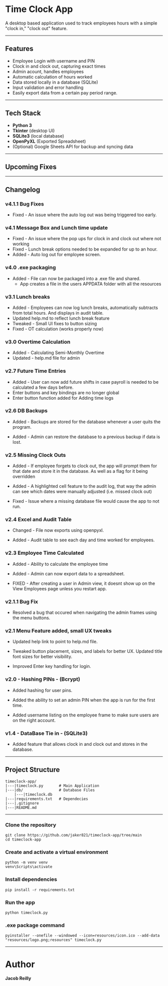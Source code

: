 # Time Clock App

A desktop based application used to track employees hours with a simple "clock in," "clock out" feature.


---


## Features
- Employee Login with username and PIN
- Clock in and clock out, capturing exact times
- Admin acount, handles employees
- Automatic calculation of hours worked
- Data stored locally in a database (SQLite)
- Input validation and error handling
- Easily export data from a certain pay period range.


---


## Tech Stack
- **Python 3**
- **Tkinter** (desktop UI)
- **SQLite3** (local database)
- **OpenPyXL** (Exported Spreadsheet)
- (Optional) Google Sheets API for backup and syncing data


---


## Upcoming Fixes
   

---


## Changelog

### v4.1.1 Bug Fixes
 - Fixed - An issue where the auto log out was being triggered too early.

### v4.1 Message Box and Lunch time update
 - Fixed - An issue where the pop ups for clock in and clock out where not working
 - Fixed - Lunch break options needed to be expanded for up to an hour.
 - Added - Auto log out for employee screen.

### v4.0 .exe packaging
 - Added - File can now be packaged into a .exe file and shared.
    - App creates a file in the users APPDATA folder with all the resources

### v3.1 Lunch breaks
 - Added - Employees can now log lunch breaks, automatically subtracts from total hours. And displays in audit table.
 - Updated help.md to reflect lunch break feature
 - Tweaked - Small UI fixes to button sizing
 - Fixed - OT calculation (works properly now)

### v3.0 Overtime Calculation
 - Added - Calculating Semi-Monthly Overtime
 - Updated - help.md file for admin

### v2.7 Future Time Entries
 - Added - User can now add future shifts in case payroll is needed to be calculated a few days before.
 - Enter buttons and key bindings are no longer global
 - Enter button function added for Adding time logs

### v2.6 DB Backups
 - Added - Backups are stored for the database whenever a user quits the program.

 - Added - Admin can restore the database to a previous backup if data is lost.

### v2.5 Missing Clock Outs

 - Added - If employee forgets to clock out, the app will prompt them for that date and store it in the database. As well as a flag for it being overridden

 - Added - A highlighted cell feature to the audit log, that way the admin can see which dates were manually adjusted (i.e. missed clock out)

 - Fixed - Issue where a missing database file would cause the app to not run.
 

### v2.4 Excel and Audit Table
 - Changed - File now exports using openpyxl.

 - Added - Audit table to see each day and time worked for employees.
 
### v2.3 Employee Time Calculated
 - Added - Ability to calculate the employee time

 - Added - Admin can now export data to a spreadsheet.

 - FIXED - After creating a user in Admin view, it doesnt show up on the View Employees page unless you restart app.

### v2.1.1 Bug Fix
 - Resolved a bug that occured when navigating the admin frames using the menu buttons.

### v2.1 Menu Feature added, small UX tweaks
- Updated help link to point to help.md file.

- Tweaked button placement, sizes, and labels for better UX. Updated title font sizes for better visibility.

- Improved Enter key handling for login.


### v2.0 - Hashing PINs - (Bcrypt)
- Added hashing for user pins.

- Added the ability to set an admin PIN when the app is run for the first time.

- Added username listing on the employee frame to make sure users are on the right account.


### v1.4 - DataBase Tie in - (SQLite3)
- Added feature that allows clock in and clock out and stores in the database.


---


## Project Structure
```plaintext
timeclock-app/
|---|timeclock.py       # Main Application
|---|db/                # Database Files
    |---|timeclock.db
|---|requirements.txt   # Dependecies
|---|.gitignore
|---|README.md
```


---


### Clone the repository
```plaintext
git clone https://github.com/jaker821/timeclock-app/tree/main
cd timeclock-app
```

### Create and activate a virtual environment
```plaintext
python -m venv venv
venv\Scripts\activate
```

### Install dependencies
```plaintext
pip install -r requirements.txt
```

### Run the app
```plaintext
python timeclock.py
```

### .exe package command
```
pyinstaller --onefile --windowed --icon=resources/icon.ico --add-data "resources/logo.png;resources" timeclock.py
```


---


# Author
**Jacob Reilly**
